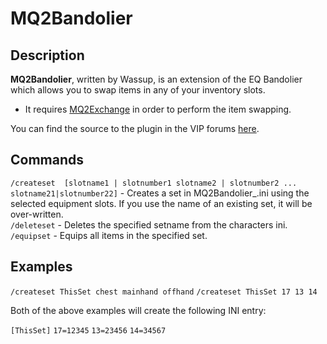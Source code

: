 # MQ2Bandolier

## Description

**MQ2Bandolier**, written by Wassup, is an extension of the EQ Bandolier which allows you to swap items in any of your inventory slots.

* It requires [MQ2Exchange](mq2exchange.md) in order to perform the item swapping.

You can find the source to the plugin in the VIP forums [here](https://macroquest2.com/phpBB3/viewtopic.php?t=12793).

## Commands

`/createset  [slotname1 | slotnumber1 slotname2 | slotnumber2 ... slotname21|slotnumber22]` - Creates a set in MQ2Bandolier\_.ini using the selected equipment slots. If you use the name of an existing set, it will be over-written.<br>
`/deleteset` - Deletes the specified setname from the characters ini.<br>
`/equipset` - Equips all items in the specified set.<br>

## Examples

`/createset ThisSet chest mainhand offhand`
`/createset ThisSet 17 13 14`

Both of the above examples will create the following INI entry:

`[ThisSet]`
`17=12345`
`13=23456`
`14=34567`
